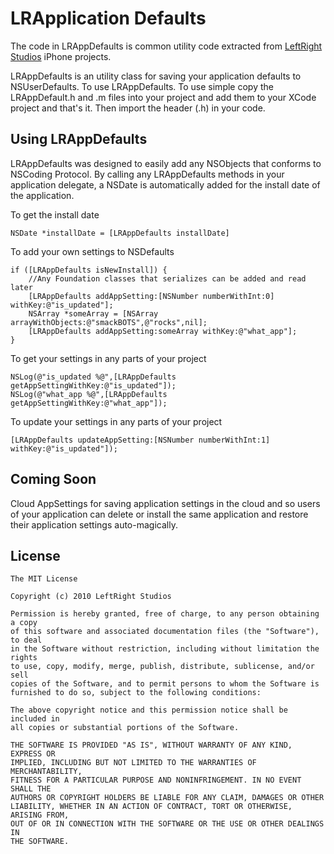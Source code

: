 LRApplication Defaults
===================================

The code in LRAppDefaults is common utility code extracted from [LeftRight Studios](http://www.leftright.co/) iPhone projects. 

LRAppDefaults is an utility class for saving your application defaults to NSUserDefaults.
To use LRAppDefaults. To use simple copy the LRAppDefault.h and .m files into your project and add them to your XCode project and that's it. Then import the header (.h) in your code.


Using LRAppDefaults
-----------------

LRAppDefaults was designed to easily add any NSObjects that conforms to NSCoding Protocol. By calling any LRAppDefaults methods in your application delegate, a NSDate is automatically added for the install date of the application. 

To get the install date
	
	NSDate *installDate = [LRAppDefaults installDate]
    
To add your own settings to NSDefaults 

	if ([LRAppDefaults isNewInstall]) {
		//Any Foundation classes that serializes can be added and read later
		[LRAppDefaults addAppSetting:[NSNumber numberWithInt:0] withKey:@"is_updated"];
		NSArray *someArray = [NSArray arrayWithObjects:@"smackBOTS",@"rocks",nil];
		[LRAppDefaults addAppSetting:someArray withKey:@"what_app"];
	}

To get your settings in any parts of your project
	
	NSLog(@"is_updated %@",[LRAppDefaults getAppSettingWithKey:@"is_updated"]);
	NSLog(@"what_app %@",[LRAppDefaults getAppSettingWithKey:@"what_app"]);
		
To update your settings in any parts of your project
	
	[LRAppDefaults updateAppSetting:[NSNumber numberWithInt:1] withKey:@"is_updated"]);

Coming Soon
-------
Cloud AppSettings for saving application settings in the cloud and so users of your application can delete or 
install the same application and restore their application settings auto-magically.

License
-------
    The MIT License
    
    Copyright (c) 2010 LeftRight Studios
    
    Permission is hereby granted, free of charge, to any person obtaining a copy
    of this software and associated documentation files (the "Software"), to deal
    in the Software without restriction, including without limitation the rights
    to use, copy, modify, merge, publish, distribute, sublicense, and/or sell
    copies of the Software, and to permit persons to whom the Software is
    furnished to do so, subject to the following conditions:
    
    The above copyright notice and this permission notice shall be included in
    all copies or substantial portions of the Software.
    
    THE SOFTWARE IS PROVIDED "AS IS", WITHOUT WARRANTY OF ANY KIND, EXPRESS OR
    IMPLIED, INCLUDING BUT NOT LIMITED TO THE WARRANTIES OF MERCHANTABILITY,
    FITNESS FOR A PARTICULAR PURPOSE AND NONINFRINGEMENT. IN NO EVENT SHALL THE
    AUTHORS OR COPYRIGHT HOLDERS BE LIABLE FOR ANY CLAIM, DAMAGES OR OTHER
    LIABILITY, WHETHER IN AN ACTION OF CONTRACT, TORT OR OTHERWISE, ARISING FROM,
    OUT OF OR IN CONNECTION WITH THE SOFTWARE OR THE USE OR OTHER DEALINGS IN
    THE SOFTWARE.
     
    

